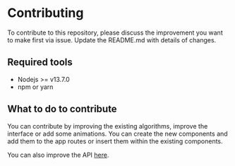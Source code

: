 # Contributing

To contribute to this repository, please discuss the improvement you want to make first via issue. Update the README.md with details of changes.

## Required tools

* Nodejs >= v13.7.0
* npm or yarn

## What to do to contribute

You can contribute by improving the existing algorithms, improve the interface or add some animations. You can create the new components and add them to the app routes or insert them within the existing components.

You can also improve the API [here](https://github.com/rayashi/masterchess-api).
